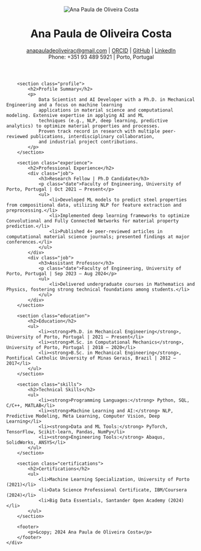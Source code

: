 <!DOCTYPE html>
<html lang="en">
<head>
    <meta charset="UTF-8">
    <meta name="viewport" content="width=device-width, initial-scale=1.0">
    <title>Ana Paula de Oliveira Costa - CV</title>
    <link rel="stylesheet" href="styles.css">
</head>
<body>
    <div class="container">
        <header>
            <div class="photo">
                <img src="571083074499.jpg" alt="Ana Paula de Oliveira Costa">
            </div>
            <div class="header-info">
                <h1>Ana Paula de Oliveira Costa</h1>
                <p class="contact">
                    <a href="mailto:anapauladeoliveirac@gmail.com">anapauladeoliveirac@gmail.com</a> |
                    <a href="https://orcid.org/0000-0002-3511-9971" target="_blank">ORCID</a> |
                    <a href="https://github.com/anaoliveirac" target="_blank">GitHub</a> |
                    <a href="https://www.linkedin.com/in/ana-paula-de-oliveira-costa/" target="_blank">LinkedIn</a> <br>
                    Phone: +351 93 489 5921 | Porto, Portugal
                </p>
            </div>
        </header>

        <section class="profile">
            <h2>Profile Summary</h2>
            <p>
                Data Scientist and AI Developer with a Ph.D. in Mechanical Engineering and a focus on machine learning 
                applications in material science and computational modeling. Extensive expertise in applying AI and ML 
                techniques (e.g., NLP, deep learning, predictive analytics) to optimize material properties and processes. 
                Proven track record in research with multiple peer-reviewed publications, interdisciplinary collaboration, 
                and industrial project contributions.
            </p>
        </section>

        <section class="experience">
            <h2>Professional Experience</h2>
            <div class="job">
                <h3>Research Fellow | Ph.D Candidate</h3>
                <p class="date">Faculty of Engineering, University of Porto, Portugal | Oct 2021 – Present</p>
                <ul>
                    <li>Developed ML models to predict steel properties from compositional data, utilizing NLP for feature extraction and preprocessing.</li>
                    <li>Implemented deep learning frameworks to optimize Convolutional and Fully Connected Networks for material property prediction.</li>
                    <li>Published 4+ peer-reviewed articles in computational material science journals; presented findings at major conferences.</li>
                </ul>
            </div>
            <div class="job">
                <h3>Assistant Professor</h3>
                <p class="date">Faculty of Engineering, University of Porto, Portugal | Sep 2023 – Aug 2024</p>
                <ul>
                    <li>Delivered undergraduate courses in Mathematics and Physics, fostering strong technical foundations among students.</li>
                </ul>
            </div>
        </section>

        <section class="education">
            <h2>Education</h2>
            <ul>
                <li><strong>Ph.D. in Mechanical Engineering</strong>, University of Porto, Portugal | 2021 – Present</li>
                <li><strong>M.Sc. in Computational Mechanics</strong>, University of Porto, Portugal | 2018 – 2020</li>
                <li><strong>B.Sc. in Mechanical Engineering</strong>, Pontifical Catholic University of Minas Gerais, Brazil | 2012 – 2017</li>
            </ul>
        </section>

        <section class="skills">
            <h2>Technical Skills</h2>
            <ul>
                <li><strong>Programming Languages:</strong> Python, SQL, C/C++, MATLAB</li>
                <li><strong>Machine Learning and AI:</strong> NLP, Predictive Modeling, Meta Learning, Computer Vision, Deep Learning</li>
                <li><strong>Data and ML Tools:</strong> PyTorch, TensorFlow, Scikit-learn, Pandas, NumPy</li>
                <li><strong>Engineering Tools:</strong> Abaqus, SolidWorks, ANSYS</li>
            </ul>
        </section>

        <section class="certifications">
            <h2>Certifications</h2>
            <ul>
                <li>Machine Learning Specialization, University of Porto (2021)</li>
                <li>Data Science Professional Certificate, IBM/Coursera (2024)</li>
                <li>Big Data Essentials, Santander Open Academy (2024)</li>
            </ul>
        </section>

        <footer>
            <p>&copy; 2024 Ana Paula de Oliveira Costa</p>
        </footer>
    </div>
</body>
</html>


